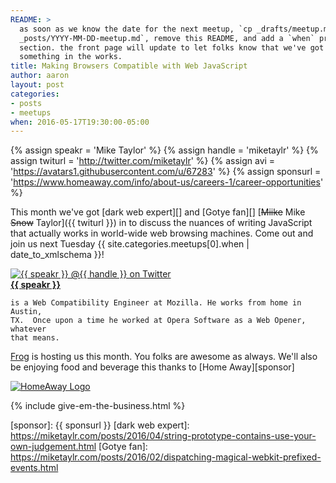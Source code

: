 ```yaml
---
README: >
  as soon as we know the date for the next meetup, `cp _drafts/meetup.md
  _posts/YYYY-MM-DD-meetup.md`, remove this README, and add a `when` property to this
  section. the front page will update to let folks know that we've got
  something in the works.
title: Making Browsers Compatible with Web JavaScript
author: aaron
layout: post
categories:
- posts
- meetups
when: 2016-05-17T19:30:00-05:00
---
```


{% assign speakr = 'Mike Taylor' %}
{% assign handle = 'miketaylr' %}
{% assign twiturl = 'http://twitter.com/miketaylr' %}
{% assign avi = 'https://avatars1.githubusercontent.com/u/67283' %}
{% assign sponsurl = 'https://www.homeaway.com/info/about-us/careers-1/career-opportunities' %}

This month we've got [dark web expert][] and [Gotye fan][] [<strike>Miike</strike> Mike <strike>Snow</strike> Taylor]({{ twiturl }}) in to discuss the nuances of writing JavaScript that actually works in world-wide web browsing machines.  Come out and join us next Tuesday <x-date>{{ site.categories.meetups[0].when | date_to_xmlschema }}</x-date>!

<div class="media-object speaker-bio">
  <a href="{{ twiturl }}">
    <img alt="{{ speakr }} @{{ handle }} on Twitter" src="{{ avi }}" />
  </a>
  <div>
    <a href="{{ twiturl }}"><strong>{{ speakr }}</strong></a>

    is a Web Compatibility Engineer at Mozilla. He works from home in Austin,
    TX.  Once upon a time he worked at Opera Software as a Web Opener, whatever
    that means.
  </div>
</div>

[Frog][] is hosting us this month. You folks are awesome as always. We'll also be enjoying food and beverage this thanks to [Home Away][sponsor]

<div class="sponsor-logo">
  <a href="{{ sponsurl }}">
    <img src="https://upload.wikimedia.org/wikipedia/en/8/85/Home_away_logo.jpg" alt="HomeAway Logo" />
  </a>
</div>

{% include give-em-the-business.html %}

[Frog]: http://www.frogdesign.com/contact/austin.html
[sponsor]: {{ sponsurl }}
[dark web expert]: https://miketaylr.com/posts/2016/04/string-prototype-contains-use-your-own-judgement.html
[Gotye fan]: https://miketaylr.com/posts/2016/02/dispatching-magical-webkit-prefixed-events.html
